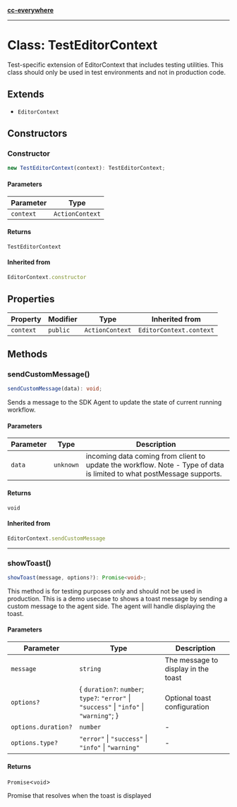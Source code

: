 [**cc-everywhere**](../../../../../index.md)

***

# Class: TestEditorContext

Test-specific extension of EditorContext that includes testing utilities.
This class should only be used in test environments and not in production code.

## Extends

- `EditorContext`

## Constructors

### Constructor

```ts
new TestEditorContext(context): TestEditorContext;
```

#### Parameters

| Parameter | Type |
| ------ | ------ |
| `context` | `ActionContext` |

#### Returns

`TestEditorContext`

#### Inherited from

```ts
EditorContext.constructor
```

## Properties

| Property | Modifier | Type | Inherited from |
| ------ | ------ | ------ | ------ |
| `context` | `public` | `ActionContext` | `EditorContext.context` |

## Methods

### sendCustomMessage()

```ts
sendCustomMessage(data): void;
```

Sends a message to the SDK Agent to update the state of current running  workflow.

#### Parameters

| Parameter | Type | Description |
| ------ | ------ | ------ |
| `data` | `unknown` | incoming data coming from client to update the workflow. Note - Type of data is limited to what postMessage supports. |

#### Returns

`void`

#### Inherited from

```ts
EditorContext.sendCustomMessage
```

***

### showToast()

```ts
showToast(message, options?): Promise<void>;
```

This method is for testing purposes only and should not be used in production.
This is a demo usecase to shows a toast message by sending a custom message to the agent side.
The agent will handle displaying the toast.

#### Parameters

| Parameter | Type | Description |
| ------ | ------ | ------ |
| `message` | `string` | The message to display in the toast |
| `options?` | \{ `duration?`: `number`; `type?`: `"error"` \| `"success"` \| `"info"` \| `"warning"`; \} | Optional toast configuration |
| `options.duration?` | `number` | - |
| `options.type?` | `"error"` \| `"success"` \| `"info"` \| `"warning"` | - |

#### Returns

`Promise`<`void`\>

Promise that resolves when the toast is displayed

